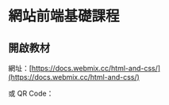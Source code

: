 # 網站前端基礎課程

## 開啟教材

網址：[https://docs.webmix.cc/html-and-css/](https://docs.webmix.cc/html-and-css/)

或 QR Code：

